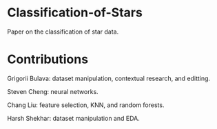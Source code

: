 # Classification-of-Stars
Paper on the classification of star data.
# Contributions
Grigorii Bulava: dataset manipulation, contextual research, and editting.

Steven Cheng: neural networks.

Chang Liu: feature selection, KNN, and random forests.

Harsh Shekhar: dataset manipulation and EDA.
